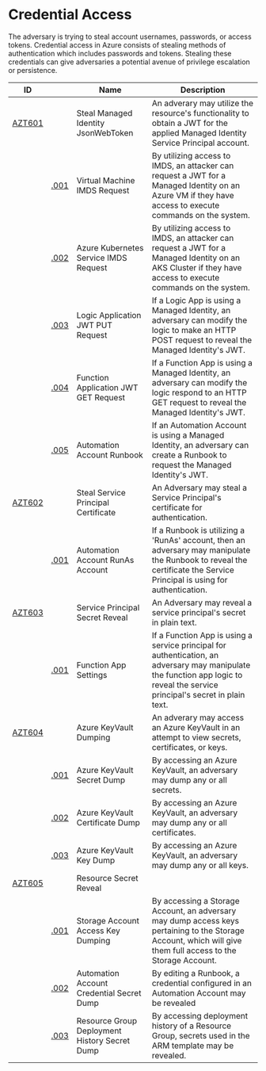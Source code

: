 # Credential Access

The adversary is trying to steal account usernames, passwords, or access tokens. Credential access in Azure consists of stealing methods of authentication which includes passwords and tokens. Stealing these credentials can give adversaries a potential avenue of privilege escalation or persistence. 

|ID                           |                       |Name                                     |Description                                                                                                                                                                  |
|-----------------------------|-----------------------------|-----------------------------------------|-----------------------------------------------------------------------------------------------------------------------------------------------------------------------------|
|[AZT601](AZT601/AZT601.md)   |                             |Steal Managed Identity JsonWebToken      |An adverary may utilize the resource's functionality to obtain a JWT for the applied Managed Identity Service Principal account.                                             |
|                             |[.001](AZT601/AZT601-1.md)   |Virtual Machine IMDS Request             |By utilizing access to IMDS, an attacker can request a JWT for a Managed Identity on an Azure VM if they have access to execute commands on the system.                      |
|                             |[.002](AZT601/AZT601-2.md)   |Azure Kubernetes Service IMDS Request    |By utilizing access to IMDS, an attacker can request a JWT for a Managed Identity on an AKS Cluster if they have access to execute commands on the system.                   |
|                             |[.003](AZT601/AZT601-3.md)   |Logic Application JWT PUT Request        |If a Logic App is using a Managed Identity, an adversary can modify the logic to make an HTTP POST request to reveal the Managed Identity's JWT.                             |
|                             |[.004](AZT601/AZT601-4.md)   |Function Application JWT GET Request     |If a Function App is using a Managed Identity, an adversary can modify the logic respond to an HTTP GET request to reveal the Managed Identity's JWT.                        |
|                             |[.005](AZT601/AZT601-5.md)   |Automation Account Runbook               |If an Automation Account is using a Managed Identity, an adversary can create a Runbook to request the Managed Identity's JWT.                             |
|[AZT602](AZT602/AZT602.md)   |                             |Steal Service Principal Certificate      |An Adversary may steal a Service Principal's certificate for authentication.                                                                                                 |
|                             |[.001](AZT602/AZT602-1.md)   |Automation Account RunAs Account         |If a Runbook is utilizing a 'RunAs' account, then an adversary may manipulate the Runbook to reveal the certificate the Service Principal is using for authentication.       |
|[AZT603](AZT603/AZT603.md)   |                             |Service Principal Secret Reveal          |An Adversary may reveal a service principal's secret in plain text.                                                                                                          |
|                             |[.001](AZT603/AZT603-1.md)   |Function App Settings                    |If a Function App is using a service principal for authentication, an adversary may manipulate the function app logic to reveal the service principal's secret in plain text.|
|[AZT604](AZT604/AZT604.md)   |                             |Azure KeyVault Dumping                   |An adverary may access an Azure KeyVault in an attempt to view secrets, certificates, or keys.                                                                               |
|                             |[.001](AZT604/AZT604-1.md)   |Azure KeyVault Secret Dump               |By accessing an Azure KeyVault, an adversary may dump any or all secrets.                                                                                                    |
|                             |[.002](AZT604/AZT604-2.md)   |Azure KeyVault Certificate Dump          |By accessing an Azure KeyVault, an adversary may dump any or all certificates.                                                                                               |
|                             |[.003](AZT604/AZT604-3.md)   |Azure KeyVault Key Dump                  |By accessing an Azure KeyVault, an adversary may dump any or all keys.                                                                                                       |
|[AZT605](AZT605/AZT605.md)   |                             |Resource Secret Reveal                   |                                                                                                                                                                             |
|                             |[.001](AZT605/AZT605-1.md)   |Storage Account Access Key Dumping       |By accessing a Storage Account, an adversary may dump access keys pertaining to the Storage Account, which will give them full access to the Storage Account.                |
|                             |[.002](AZT605/AZT605-2.md)   |Automation Account Credential Secret Dump|By editing a Runbook, a credential configured in an Automation Account may be revealed                                                                                       |
|                             |[.003](AZT605/AZT605-3.md)   |Resource Group Deployment History Secret Dump|By accessing deployment history of a Resource Group, secrets used in the ARM template may be revealed.                                                                   | 	